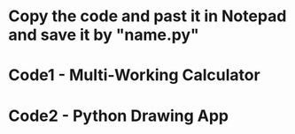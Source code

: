 # Copy the code and past it in Notepad and save it by "name.py"
# Code1 - Multi-Working Calculator
# Code2 - Python Drawing App
